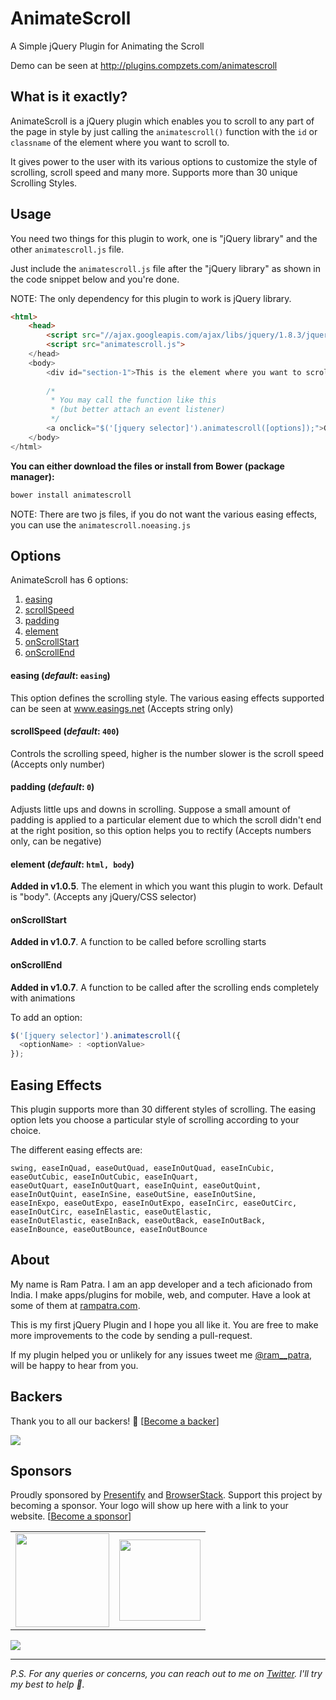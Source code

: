 AnimateScroll
=============

A Simple jQuery Plugin for Animating the Scroll

Demo can be seen at http://plugins.compzets.com/animatescroll


What is it exactly?
-------------------

AnimateScroll is a jQuery plugin which enables you to scroll to any part of the page in style by just calling the `animatescroll()` function with the `id` or `classname` of the element where you want to scroll to.

It gives power to the user with its various options to customize the style of scrolling, scroll speed and many more. Supports more than 30 unique Scrolling Styles.

Usage
------

You need two things for this plugin to work, one is "jQuery library" and the other `animatescroll.js` file.

Just include the `animatescroll.js` file after the "jQuery library" as shown in the code snippet below and you're done.

NOTE: The only dependency for this plugin to work is jQuery library.

```html
<html>
    <head>
        <script src="//ajax.googleapis.com/ajax/libs/jquery/1.8.3/jquery.min.js"></script>
        <script src="animatescroll.js">
    </head>
    <body>
        <div id="section-1">This is the element where you want to scroll to<div>
        
        /*
         * You may call the function like this
         * (but better attach an event listener)
         */
        <a onclick="$('[jquery selector]').animatescroll([options]);">Go to Element</a>
    </body>
</html>
```

**You can either download the files or install from Bower (package manager):**
```javascript
bower install animatescroll
```
NOTE: There are two js files, if you do not want the various easing effects, you can use the `animatescroll.noeasing.js`

Options
-------

AnimateScroll has 6 options:

1. [easing](#easing)
2. [scrollSpeed](#scrollSpeed)
3. [padding](#padding)
4. [element](#element)
5. [onScrollStart](#onScrollStart)
6. [onScrollEnd](#onScrollEnd)

#### easing (*default*: ```easing```)

This option defines the scrolling style. The various easing effects supported can be seen at www.easings.net (Accepts string only)

#### scrollSpeed (*default*: ```400```)

Controls the scrolling speed, higher is the number slower is the scroll speed (Accepts only number)

#### padding (*default*: ```0```)

Adjusts little ups and downs in scrolling. Suppose a small amount of padding is applied to a particular element due to which the scroll didn't end at the right position, so this option helps you to rectify (Accepts numbers only, can be negative)

#### element (*default*: ```html, body```)

**Added in v1.0.5**.
The element in which you want this plugin to work. Default is "body". (Accepts any jQuery/CSS selector)

#### onScrollStart

**Added in v1.0.7**.
A function to be called before scrolling starts

#### onScrollEnd

**Added in v1.0.7**.
A function to be called after the scrolling ends completely with animations

To add an option:

```javascript
$('[jquery selector]').animatescroll({
  <optionName> : <optionValue>
});
```

Easing Effects
--------------

This plugin supports more than 30 different styles of scrolling. The easing option lets you choose a particular style of scrolling according to your choice.

The different easing effects are:

<pre>
<code>swing, easeInQuad, easeOutQuad, easeInOutQuad, easeInCubic, easeOutCubic, easeInOutCubic, easeInQuart,
easeOutQuart, easeInOutQuart, easeInQuint, easeOutQuint, easeInOutQuint, easeInSine, easeOutSine, easeInOutSine,
easeInExpo, easeOutExpo, easeInOutExpo, easeInCirc, easeOutCirc, easeInOutCirc, easeInElastic, easeOutElastic,
easeInOutElastic, easeInBack, easeOutBack, easeInOutBack, easeInBounce, easeOutBounce, easeInOutBounce</code>
</pre>

About
-----

My name is Ram Patra. I am an app developer and a tech aficionado from India. I make apps/plugins for mobile, web, and computer. Have a look at some of them at [rampatra.com](http://www.rampatra.com).

This is my first jQuery Plugin and I hope you all like it. You are free to make more improvements to the code by sending a pull-request.

If my plugin helped you or unlikely for any issues tweet me [@ram__patra](https://twitter.com/ram__patra), will be happy to hear from you.

Backers
-------

Thank you to all our backers! 🙏 [[Become a backer](https://opencollective.com/animatescroll#backers)]

<a href="https://opencollective.com/animatescroll#backers" target="_blank"><img src="https://opencollective.com/animatescroll/backers.svg?width=890"></a>

Sponsors
--------

Proudly sponsored by [Presentify](http://presentify.compzets.com?ref=GitHub) and [BrowserStack](https://www.browserstack.com?ref=RamPatra). Support this project by becoming a sponsor. Your logo will show up here with a link to your website. [[Become a sponsor](https://opencollective.com/animatescroll#sponsors)]

<table border="0">
    <tr>
        <td>
            <a href="https://presentify.compzets.com/" target="_blank"><img src="https://presentify.compzets.com/assets/img/presentify/app-icon-512.png" width="150" height="150"></a>
        </td>
        <td>
            <a href="https://www.browserstack.com?ref=RamPatra" target="_blank"><img src="https://i.imgur.com/LqI8CO1.png" width="130" height="130"></a>
        </td>
    </tr>
</table>
 
<a href="https://opencollective.com/animatescroll#sponsors" target="_blank"><img src="https://opencollective.com/animatescroll/sponsors.svg?width=890"></a>

---

_P.S. For any queries or concerns, you can reach out to me on [Twitter](https://twitter.com/ram__patra). I'll try my best to help 🙏._
